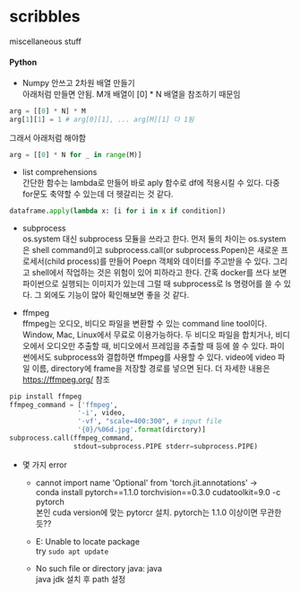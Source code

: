 # scribbles
miscellaneous stuff

#### Python
* Numpy 안쓰고 2차원 배열 만들기  
아래처럼 만들면 안됨. M개 배열이 [0] * N 배열을 참조하기 때문임
```python
arg = [[0] * N] * M
arg[1][1] = 1 # arg[0][1], ... arg[M][1] 다 1됨 
```
그래서 아래처럼 해야함
```python
arg = [[0] * N for _ in range(M)]
```

* list comprehensions  
간단한 함수는 lambda로 만들어 바로 aply 함수로 df에 적용시킬 수 있다. 다중 for문도 축약할 수 있는데 더 헷갈리는 것 같다.
```python
dataframe.apply(lambda x: [i for i in x if condition])
```

* subprocess  
os.system 대신 subprocess 모듈을 쓰라고 한다. 먼저 둘의 차이는 os.system은 shell command이고 subprocess.call(or subprocess.Popen)은 새로운 프로세서(child process)를 만들어 Poepn 객체와 데이터를 주고받을 수 있다. 그리고 shell에서 작업하는 것은 위험이 있어 피하라고 한다. 간혹 docker를 쓰다 보면 파이썬으로 실행되는 이미지가 있는데 그럴 때 subprocess로 ls 명령어를 쓸 수 있다. 그 외에도 기능이 많아 확인해보면 좋을 것 같다.


* ffmpeg  
ffmpeg는 오디오, 비디오 파일을 변환할 수 있는 command line tool이다. Window, Mac, Linux에서 무료로 이용가능하다. 두 비디오 파일을 합치거나, 비디오에서 오디오만 추출할 때, 비디오에서 프레임을 추출할 때 등에 쓸 수 있다. 
파이썬에서도 subprocess와 결합하면 ffmpeg를 사용할 수 있다. video에 video 파일 이름, directory에 frame을 저장할 경로를 넣으면 된다. 더 자세한 내용은 https://ffmpeg.org/ 참조
```python
pip install ffmpeg 
ffmpeg_command = ['ffmpeg',
                 '-i', video,
                 '-vf', "scale=400:300", # input file
                 '{0}/%06d.jpg'.format(dirctory)]
subprocess.call(ffmpeg_command,
                stdout=subprocess.PIPE stderr=subprocess.PIPE)
```

* 몇 가지 error
  - cannot import name 'Optional' from 'torch.jit.annotations' ->   
  conda install pytorch==1.1.0 torchvision==0.3.0 cudatoolkit=9.0 -c pytorch  
  본인 cuda version에 맞는 pytorcr 설치. pytorch는 1.1.0 이상이면 무관한듯??  

  - E: Unable to locate package  
  try ```sudo apt update```
  
  - No such file or directory java: java  
  java jdk 설치 후 path 설정
  



